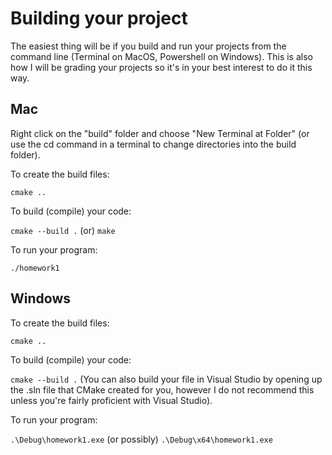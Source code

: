 # Building your project

The easiest thing will be if you build and run your projects from the command line (Terminal on MacOS, Powershell on Windows). This is also how I will be grading your projects so it's in your best interest to do it this way.

## Mac

Right click on the "build" folder and choose "New Terminal at Folder" (or use the cd command in a terminal to change directories into the build folder).

To create the build files:

`cmake ..`

To build (compile) your code:

`cmake --build .` (or) `make`

To run your program:

`./homework1`

## Windows

To create the build files:

`cmake ..`

To build (compile) your code:

`cmake --build .` (You can also build your file in Visual Studio by opening up the .sln file that CMake created for you, however I do not recommend this unless you're fairly proficient with Visual Studio).


To run your program:

`.\Debug\homework1.exe` (or possibly) `.\Debug\x64\homework1.exe`
